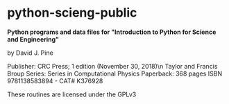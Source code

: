 # python-scieng-public
**Python programs and data files for
"Introduction to Python for Science and Engineering"**

by David J. Pine

Publisher: CRC Press; 1 edition (November 30, 2018)\n
           Taylor and Francis Broup
Series: Series in Computational Physics
Paperback: 368 pages
ISBN 9781138583894 - CAT# K376928

These routines are licensed under the GPLv3
